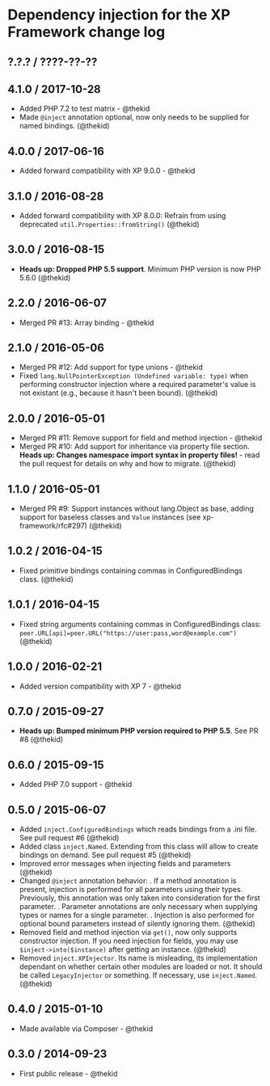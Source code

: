 Dependency injection for the XP Framework change log
====================================================

## ?.?.? / ????-??-??

## 4.1.0 / 2017-10-28

* Added PHP 7.2 to test matrix - @thekid
* Made `@inject` annotation optional, now only needs to be supplied for
  named bindings.
  (@thekid)

## 4.0.0 / 2017-06-16

* Added forward compatibility with XP 9.0.0 - @thekid

## 3.1.0 / 2016-08-28

* Added forward compatibility with XP 8.0.0: Refrain from using deprecated
  `util.Properties::fromString()`
  (@thekid)

## 3.0.0 / 2016-08-15

* **Heads up: Dropped PHP 5.5 support**. Minimum PHP version is now PHP 5.6.0
  (@thekid)

## 2.2.0 / 2016-06-07

* Merged PR #13: Array binding - @thekid

## 2.1.0 / 2016-05-06

* Merged PR #12: Add support for type unions - @thekid
* Fixed `lang.NullPointerException (Undefined variable: type)` when 
  performing constructor injection where a required parameter's value
  is not existant (e.g., because it hasn't been bound).
  (@thekid)

## 2.0.0 / 2016-05-01

* Merged PR #11: Remove support for field and method injection - @thekid
* Merged PR #10: Add support for inheritance via property file section.
  **Heads up: Changes namespace import syntax in property files!** - read
  the pull request for details on why and how to migrate.
  (@thekid)

## 1.1.0 / 2016-05-01

* Merged PR #9: Support instances without lang.Object as base, adding
  support for baseless classes and `Value` instances (see xp-framework/rfc#297)
  (@thekid)

## 1.0.2 / 2016-04-15

* Fixed primitive bindings containing commas in ConfiguredBindings class.
  (@thekid)

## 1.0.1 / 2016-04-15

* Fixed string arguments containing commas in ConfiguredBindings class:
  `peer.URL[api]=peer.URL("https://user:pass,word@example.com")`
  (@thekid)

## 1.0.0 / 2016-02-21

* Added version compatibility with XP 7 - @thekid

## 0.7.0 / 2015-09-27

* **Heads up: Bumped minimum PHP version required to PHP 5.5**. See PR #8
  (@thekid)

## 0.6.0 / 2015-09-15

* Added PHP 7.0 support - @thekid

## 0.5.0 / 2015-06-07

* Added `inject.ConfiguredBindings` which reads bindings from a .ini
  file. See pull request #6
  (@thekid)
* Added class `inject.Named`. Extending from this class will allow to
  create bindings on demand. See pull request #5
  (@thekid)
* Improved error messages when injecting fields and parameters
  (@thekid)
* Changed `@inject` annotation behavior:
  . If a method annotation is present, injection is performed for all
    parameters using their types. Previously, this annotation was only
    taken into consideration for the first parameter.
  . Parameter annotations are only necessary when supplying types or
    names for a single parameter.
  . Injection is also performed for optional bound parameters instead
    of silently ignoring them.
  (@thekid)
* Removed field and method injection via `get()`, now only supports
  constructor injection. If you need injection for fields, you may
  use `$inject->into($instance)` after getting an instance.
  (@thekid)
* Removed `inject.XPInjector`. Its name is misleading, its implementation
  dependant on whether certain other modules are loaded or not. It should
  be called `LegacyInjector` or something. If necessary, use `inject.Named`. 
  (@thekid)

## 0.4.0 / 2015-01-10

* Made available via Composer - @thekid

## 0.3.0 / 2014-09-23

* First public release - @thekid
